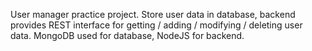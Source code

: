 User manager practice project. Store user data in database, backend provides REST interface for getting / adding / modifying / deleting user data.
MongoDB used for database, NodeJS for backend.
